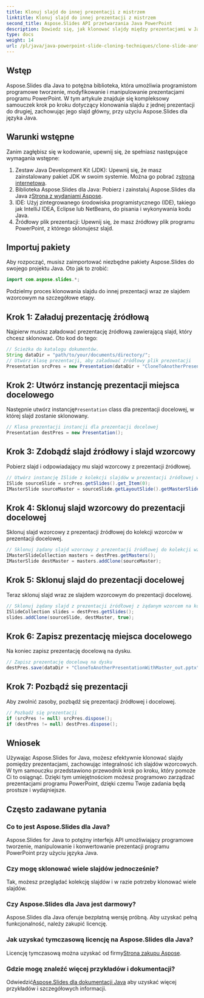 ```yaml
---
title: Klonuj slajd do innej prezentacji z mistrzem
linktitle: Klonuj slajd do innej prezentacji z mistrzem
second_title: Aspose.Slides API przetwarzania Java PowerPoint
description: Dowiedz się, jak klonować slajdy między prezentacjami w Javie za pomocą Aspose.Slides. Samouczek krok po kroku dotyczący konserwacji slajdów wzorcowych.
type: docs
weight: 14
url: /pl/java/java-powerpoint-slide-cloning-techniques/clone-slide-another-presentation-master-powerpoint/
---
```

## Wstęp
Aspose.Slides dla Java to potężna biblioteka, która umożliwia programistom programowe tworzenie, modyfikowanie i manipulowanie prezentacjami programu PowerPoint. W tym artykule znajduje się kompleksowy samouczek krok po kroku dotyczący klonowania slajdu z jednej prezentacji do drugiej, zachowując jego slajd główny, przy użyciu Aspose.Slides dla języka Java.
## Warunki wstępne
Zanim zagłębisz się w kodowanie, upewnij się, że spełniasz następujące wymagania wstępne:
1.  Zestaw Java Development Kit (JDK): Upewnij się, że masz zainstalowany pakiet JDK w swoim systemie. Można go pobrać z[strona internetowa](https://www.oracle.com/java/technologies/javase-downloads.html).
2.  Biblioteka Aspose.Slides dla Java: Pobierz i zainstaluj Aspose.Slides dla Java z[Strona z wydaniami Aspose](https://releases.aspose.com/slides/java/).
3. IDE: Użyj zintegrowanego środowiska programistycznego (IDE), takiego jak IntelliJ IDEA, Eclipse lub NetBeans, do pisania i wykonywania kodu Java.
4. Źródłowy plik prezentacji: Upewnij się, że masz źródłowy plik programu PowerPoint, z którego sklonujesz slajd.
## Importuj pakiety
Aby rozpocząć, musisz zaimportować niezbędne pakiety Aspose.Slides do swojego projektu Java. Oto jak to zrobić:
```java
import com.aspose.slides.*;

```
Podzielmy proces klonowania slajdu do innej prezentacji wraz ze slajdem wzorcowym na szczegółowe etapy.
## Krok 1: Załaduj prezentację źródłową
Najpierw musisz załadować prezentację źródłową zawierającą slajd, który chcesz sklonować. Oto kod do tego:
```java
// Ścieżka do katalogu dokumentów.
String dataDir = "path/to/your/documents/directory/";
// Utwórz klasę prezentacji, aby załadować źródłowy plik prezentacji
Presentation srcPres = new Presentation(dataDir + "CloneToAnotherPresentationWithMaster.pptx");
```
## Krok 2: Utwórz instancję prezentacji miejsca docelowego
 Następnie utwórz instancję`Presentation` class dla prezentacji docelowej, w której slajd zostanie sklonowany.
```java
// Klasa prezentacji instancji dla prezentacji docelowej
Presentation destPres = new Presentation();
```
## Krok 3: Zdobądź slajd źródłowy i slajd wzorcowy
Pobierz slajd i odpowiadający mu slajd wzorcowy z prezentacji źródłowej.
```java
// Utwórz instancję ISlide z kolekcji slajdów w prezentacji źródłowej wraz ze slajdem wzorcowym
ISlide sourceSlide = srcPres.getSlides().get_Item(0);
IMasterSlide sourceMaster = sourceSlide.getLayoutSlide().getMasterSlide();
```
## Krok 4: Sklonuj slajd wzorcowy do prezentacji docelowej
Sklonuj slajd wzorcowy z prezentacji źródłowej do kolekcji wzorców w prezentacji docelowej.
```java
// Sklonuj żądany slajd wzorcowy z prezentacji źródłowej do kolekcji wzorców w prezentacji Destination
IMasterSlideCollection masters = destPres.getMasters();
IMasterSlide destMaster = masters.addClone(sourceMaster);
```
## Krok 5: Sklonuj slajd do prezentacji docelowej
Teraz sklonuj slajd wraz ze slajdem wzorcowym do prezentacji docelowej.
```java
// Sklonuj żądany slajd z prezentacji źródłowej z żądanym wzorcem na koniec kolekcji slajdów w prezentacji docelowej
ISlideCollection slides = destPres.getSlides();
slides.addClone(sourceSlide, destMaster, true);
```
## Krok 6: Zapisz prezentację miejsca docelowego
Na koniec zapisz prezentację docelową na dysku.
```java
// Zapisz prezentację docelową na dysku
destPres.save(dataDir + "CloneToAnotherPresentationWithMaster_out.pptx", SaveFormat.Pptx);
```
## Krok 7: Pozbądź się prezentacji
Aby zwolnić zasoby, pozbądź się prezentacji źródłowej i docelowej.
```java
// Pozbądź się prezentacji
if (srcPres != null) srcPres.dispose();
if (destPres != null) destPres.dispose();
```
## Wniosek
Używając Aspose.Slides for Java, możesz efektywnie klonować slajdy pomiędzy prezentacjami, zachowując integralność ich slajdów wzorcowych. W tym samouczku przedstawiono przewodnik krok po kroku, który pomoże Ci to osiągnąć. Dzięki tym umiejętnościom możesz programowo zarządzać prezentacjami programu PowerPoint, dzięki czemu Twoje zadania będą prostsze i wydajniejsze.
## Często zadawane pytania
### Co to jest Aspose.Slides dla Java?  
Aspose.Slides for Java to potężny interfejs API umożliwiający programowe tworzenie, manipulowanie i konwertowanie prezentacji programu PowerPoint przy użyciu języka Java.
### Czy mogę sklonować wiele slajdów jednocześnie?  
Tak, możesz przeglądać kolekcję slajdów i w razie potrzeby klonować wiele slajdów.
### Czy Aspose.Slides dla Java jest darmowy?  
Aspose.Slides dla Java oferuje bezpłatną wersję próbną. Aby uzyskać pełną funkcjonalność, należy zakupić licencję.
### Jak uzyskać tymczasową licencję na Aspose.Slides dla Java?  
 Licencję tymczasową można uzyskać od firmy[Strona zakupu Aspose](https://purchase.aspose.com/temporary-license/).
### Gdzie mogę znaleźć więcej przykładów i dokumentacji?  
 Odwiedzić[Aspose.Slides dla dokumentacji Java](https://reference.aspose.com/slides/java/) aby uzyskać więcej przykładów i szczegółowych informacji.